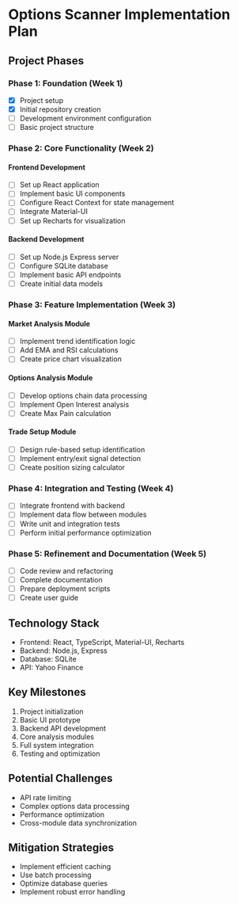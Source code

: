# Options Scanner Implementation Plan

## Project Phases

### Phase 1: Foundation (Week 1)
- [x] Project setup
- [x] Initial repository creation
- [ ] Development environment configuration
- [ ] Basic project structure

### Phase 2: Core Functionality (Week 2)
#### Frontend Development
- [ ] Set up React application
- [ ] Implement basic UI components
- [ ] Configure React Context for state management
- [ ] Integrate Material-UI
- [ ] Set up Recharts for visualization

#### Backend Development
- [ ] Set up Node.js Express server
- [ ] Configure SQLite database
- [ ] Implement basic API endpoints
- [ ] Create initial data models

### Phase 3: Feature Implementation (Week 3)
#### Market Analysis Module
- [ ] Implement trend identification logic
- [ ] Add EMA and RSI calculations
- [ ] Create price chart visualization

#### Options Analysis Module
- [ ] Develop options chain data processing
- [ ] Implement Open Interest analysis
- [ ] Create Max Pain calculation

#### Trade Setup Module
- [ ] Design rule-based setup identification
- [ ] Implement entry/exit signal detection
- [ ] Create position sizing calculator

### Phase 4: Integration and Testing (Week 4)
- [ ] Integrate frontend with backend
- [ ] Implement data flow between modules
- [ ] Write unit and integration tests
- [ ] Perform initial performance optimization

### Phase 5: Refinement and Documentation (Week 5)
- [ ] Code review and refactoring
- [ ] Complete documentation
- [ ] Prepare deployment scripts
- [ ] Create user guide

## Technology Stack
- Frontend: React, TypeScript, Material-UI, Recharts
- Backend: Node.js, Express
- Database: SQLite
- API: Yahoo Finance

## Key Milestones
1. Project initialization
2. Basic UI prototype
3. Backend API development
4. Core analysis modules
5. Full system integration
6. Testing and optimization

## Potential Challenges
- API rate limiting
- Complex options data processing
- Performance optimization
- Cross-module data synchronization

## Mitigation Strategies
- Implement efficient caching
- Use batch processing
- Optimize database queries
- Implement robust error handling